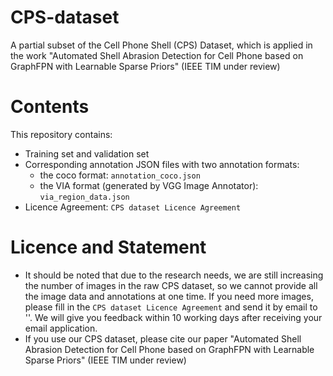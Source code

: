 # CPS-dataset
A partial subset of the Cell Phone Shell (CPS) Dataset, which is applied in the work "Automated Shell Abrasion Detection for Cell Phone based on GraphFPN with Learnable Sparse Priors" (IEEE TIM under review)

# Contents
This repository contains:
* Training set and validation set
* Corresponding annotation JSON files with two annotation formats: <br>
 	* the coco format: `annotation_coco.json` <br>
 	* the VIA format (generated by VGG Image Annotator): `via_region_data.json`
* Licence Agreement: `CPS dataset Licence Agreement`

# Licence and Statement
* It should be noted that due to the research needs, we are still increasing the number of images in the raw CPS dataset, so we cannot provide all the image data and annotations at one time. If you need more images, please fill in the `CPS dataset Licence Agreement` and send it by email to ''. We will give you feedback within 10 working days after receiving your email application.
* If you use our CPS dataset, please cite our paper "Automated Shell Abrasion Detection for Cell Phone based on GraphFPN with Learnable Sparse Priors" (IEEE TIM under review)
